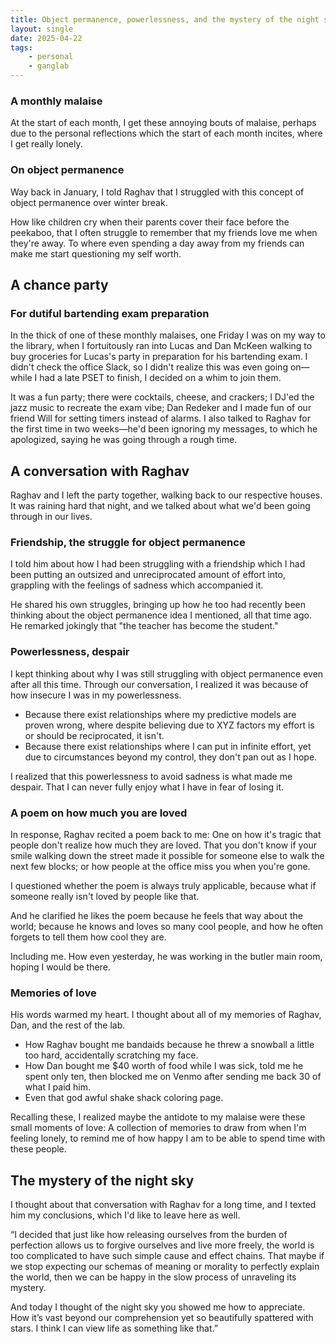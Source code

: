 ```yaml
---
title: Object permanence, powerlessness, and the mystery of the night sky
layout: single
date: 2025-04-22
tags:
    - personal
    - ganglab
---
```

### A monthly malaise
At the start of each month, I get these annoying bouts of malaise,  perhaps due to the personal reflections which the start of each month incites, where I get really lonely.

### On object permanence
Way back in January, I told Raghav that I struggled with this concept of object permanence over winter break.

How like children cry when their parents cover their face before the peekaboo, that I often struggle to remember that my friends love me when they're away. To where even spending a day away from my friends can make me start questioning my self worth.

## A chance party
### For dutiful bartending exam preparation
In the thick of one of these monthly malaises, one Friday I was on my way to the library, when I fortuitously ran into Lucas and Dan McKeen walking to buy groceries for Lucas's party in preparation for his bartending exam. I didn't check the office Slack, so I didn't realize this was even going on—while I had a late PSET to finish, I decided on a whim to join them.

It was a fun party; there were cocktails, cheese, and crackers; I DJ'ed the jazz music to recreate the exam vibe; Dan Redeker and I made fun of our friend Will for setting timers instead of alarms. I also talked to Raghav for the first time in two weeks—he'd been ignoring my messages, to which he apologized, saying he was going through a rough time.

## A conversation with Raghav
Raghav and I left the party together, walking back to our respective houses. It was raining hard that night, and we talked about what we'd been going through in our lives.

### Friendship, the struggle for object permanence
I told him about how I had been struggling with a friendship which I had been putting an outsized and unreciprocated amount of effort into,
grappling with the feelings of sadness which accompanied it.

He shared his own struggles, bringing up how he too had recently been thinking about the object permanence idea I mentioned, all that time ago. He remarked jokingly that "the teacher has become the student."

### Powerlessness, despair
I kept thinking about why I was still struggling with object permanence even after all this time. Through our conversation, I realized it was because of how insecure I was in my powerlessness.

- Because there exist relationships where my predictive models are proven wrong, where despite believing due to XYZ factors my effort is or should be reciprocated, it isn't.
- Because there exist relationships where I can put in infinite effort, yet due to circumstances beyond my control, they don't pan out as I hope.

I realized that this powerlessness to avoid sadness is what made me despair. That I can never fully enjoy what I have in fear of losing it.

### A poem on how much you are loved
In response, Raghav recited a poem back to me:
One on how it's tragic that people don't realize how much they are loved. That you don't know if your smile walking down the street made it possible for someone else to walk the next few blocks; or how people at the office miss you when you're gone.

I questioned whether the poem is always truly applicable, because what if someone really isn't loved by people like that.

And he clarified he likes the poem because he feels that way about the world; because he knows and loves so many cool people, and how he often forgets to tell them how cool they are.

Including me. How even yesterday, he was working in the butler main room, hoping I would be there.

### Memories of love
His words warmed my heart. I thought about all of my memories of Raghav, Dan, and the rest of the lab.

- How Raghav bought me bandaids because he threw a snowball a little too hard, accidentally scratching my face.
- How Dan bought me $40 worth of food while I was sick, told me he spent only ten, then blocked me on Venmo after sending me back 30 of what I paid him.
- Even that god awful shake shack coloring page.

Recalling these, I realized maybe the antidote to my malaise were these small moments of love: A collection of memories to draw from when I'm feeling lonely, to remind me of how happy I am to be able to spend time with these people.

## The mystery of the night sky
I thought about that conversation with Raghav for a long time, and I texted him my conclusions, which I'd like to leave here as well.

“I decided that just like how releasing ourselves from the burden of perfection allows us to forgive ourselves and live more freely, the world is too complicated to have such simple cause and effect chains. That maybe if we stop expecting our schemas of meaning or morality to perfectly explain the world, then we can be happy in the slow process of unraveling its mystery.  
  
And today I thought of the night sky you showed me how to appreciate. How it’s vast beyond our comprehension yet so beautifully spattered with stars. I think I can view life as something like that.”